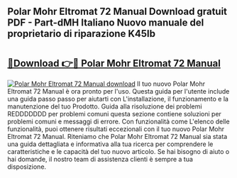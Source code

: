 ## Polar Mohr Eltromat 72 Manual Download gratuit PDF - Part-dMH Italiano Nuovo manuale del proprietario di riparazione K45Ib

# <h2><a href="http://dfe7gj.blite.top/?on=Polar+Mohr+Eltromat+72+Manual">🔗Download 👉🔴 Polar Mohr Eltromat 72 Manual</a></h2>

[![Polar Mohr Eltromat 72 Manual download](https://i.imgur.com/lujVjoI.png)](http://dfe7gj.blite.top/?on=Polar+Mohr+Eltromat+72+Manual)
Il tuo nuovo Polar Mohr Eltromat 72 Manual è ora pronto per l'uso. Questa guida per l'utente include una guida passo passo per aiutarti con L'installazione, il funzionamento e la manutenzione del tuo Prodotto. Guida alla risoluzione dei problemi REDDDDDDD per problemi comuni questa sezione contiene soluzioni per problemi comuni e messaggi di errore. Con funzionalità come L'elenco delle funzionalità, puoi ottenere risultati eccezionali con il tuo nuovo Polar Mohr Eltromat 72 Manual. Riteniamo che Polar Mohr Eltromat 72 Manual sia stata una guida dettagliata e informativa alla tua ricerca per comprendere le caratteristiche e le capacità del tuo nuovo articolo. Se hai bisogno di aiuto o hai domande, il nostro team di assistenza clienti è sempre a tua disposizione.
